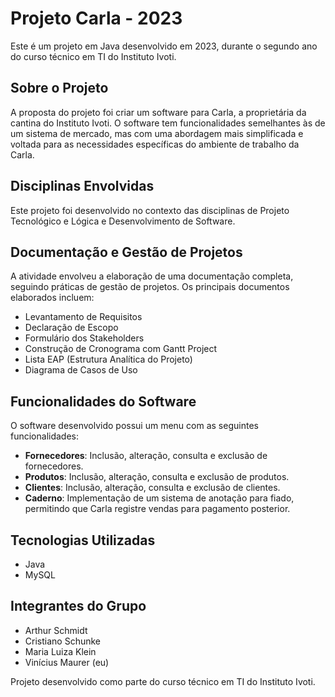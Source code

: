 # Projeto Carla - 2023

Este é um projeto em Java desenvolvido em 2023, durante o segundo ano do curso técnico em TI do Instituto Ivoti.

## Sobre o Projeto

A proposta do projeto foi criar um software para Carla, a proprietária da cantina do Instituto Ivoti. O software tem funcionalidades semelhantes às de um sistema de mercado, mas com uma abordagem mais simplificada e voltada para as necessidades específicas do ambiente de trabalho da Carla.

## Disciplinas Envolvidas

Este projeto foi desenvolvido no contexto das disciplinas de Projeto Tecnológico e Lógica e Desenvolvimento de Software. 

## Documentação e Gestão de Projetos

A atividade envolveu a elaboração de uma documentação completa, seguindo práticas de gestão de projetos. Os principais documentos elaborados incluem:

- Levantamento de Requisitos
- Declaração de Escopo
- Formulário dos Stakeholders
- Construção de Cronograma com Gantt Project
- Lista EAP (Estrutura Analítica do Projeto)
- Diagrama de Casos de Uso

## Funcionalidades do Software

O software desenvolvido possui um menu com as seguintes funcionalidades:

- **Fornecedores**: Inclusão, alteração, consulta e exclusão de fornecedores.
- **Produtos**: Inclusão, alteração, consulta e exclusão de produtos.
- **Clientes**: Inclusão, alteração, consulta e exclusão de clientes.
- **Caderno**: Implementação de um sistema de anotação para fiado, permitindo que Carla registre vendas para pagamento posterior.

## Tecnologias Utilizadas

- Java
- MySQL

## Integrantes do Grupo

- Arthur Schmidt
- Cristiano Schunke
- Maria Luiza Klein
- Vinícius Maurer (eu)

Projeto desenvolvido como parte do curso técnico em TI do Instituto Ivoti.
